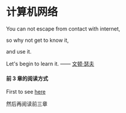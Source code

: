 # 计算机网络

You can not escape from contact with internet,

so why not get to know it,

and use it.

Let's begin to learn it. —— [文顿·瑟夫](https://zh.wikipedia.org/wiki/%E6%96%87%E9%A0%93%C2%B7%E7%91%9F%E5%A4%AB)

#### 前 3 章的阅读方式

First to see [here](https://cs-notes-lpj.github.io/Internet/#/docs/期中复盘总结)

然后再阅读前三章

